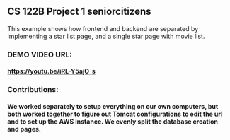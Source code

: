 ## CS 122B Project 1 seniorcitizens

This example shows how frontend and backend are separated by implementing a star list page, and a single star page with movie list.

### DEMO VIDEO URL: 

#### https://youtu.be/iRL-Y5ajO_s

### Contributions:

#### We worked separately to setup everything on our own computers, but both worked together to figure out Tomcat configurations to edit the url and to set up the AWS instance. We evenly split the database creation and pages. 
